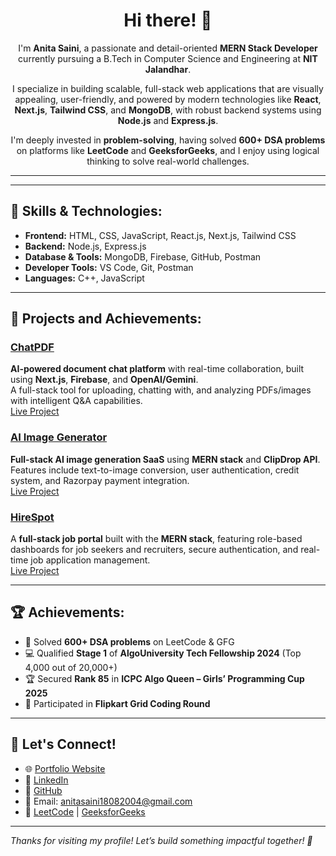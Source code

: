 <h1 align="center">Hi there! 👋</h1>
<p align="center">
I'm <strong>Anita Saini</strong>, a passionate and detail-oriented <strong>MERN Stack Developer</strong> currently pursuing a B.Tech in Computer Science and Engineering at <strong>NIT Jalandhar</strong>.
</p>
<p align="center">
I specialize in building scalable, full-stack web applications that are visually appealing, user-friendly, and powered by modern technologies like <strong>React</strong>, <strong>Next.js</strong>, <strong>Tailwind CSS</strong>, and <strong>MongoDB</strong>, with robust backend systems using <strong>Node.js</strong> and <strong>Express.js</strong>.
</p>
<p align="center">
I'm deeply invested in <strong>problem-solving</strong>, having solved <strong>600+ DSA problems</strong> on platforms like <strong>LeetCode</strong> and <strong>GeeksforGeeks</strong>, and I enjoy using logical thinking to solve real-world challenges.
</p>
<hr>

---

## 🔧 Skills & Technologies:

- **Frontend:** HTML, CSS, JavaScript, React.js, Next.js, Tailwind CSS  
- **Backend:** Node.js, Express.js  
- **Database & Tools:** MongoDB, Firebase, GitHub, Postman  
- **Developer Tools:** VS Code, Git, Postman  
- **Languages:** C++, JavaScript 

---

## 🧠 Projects and Achievements:

### [ChatPDF](https://chatpdf-seven-weld.vercel.app/)  
**AI-powered document chat platform** with real-time collaboration, built using **Next.js**, **Firebase**, and **OpenAI/Gemini**.  
A full-stack tool for uploading, chatting with, and analyzing PDFs/images with intelligent Q&A capabilities.   
[Live Project](https://chatpdf-seven-weld.vercel.app/)

### [AI Image Generator](https://client-eight-topaz.vercel.app/)  
**Full-stack AI image generation SaaS** using **MERN stack** and **ClipDrop API**.  
Features include text-to-image conversion, user authentication, credit system, and Razorpay payment integration.  
[Live Project](https://client-eight-topaz.vercel.app/)

### [HireSpot](https://job-linker-xoes.onrender.com/)  
A **full-stack job portal** built with the **MERN stack**, featuring role-based dashboards for job seekers and recruiters, secure authentication, and real-time job application management.  
[Live Project](https://job-linker-xoes.onrender.com/)

---

## 🏆 Achievements:

- 🌟 Solved **600+ DSA problems** on LeetCode & GFG  
- 💻 Qualified **Stage 1** of **AlgoUniversity Tech Fellowship 2024** (Top 4,000 out of 20,000+)  
- 🏆 Secured **Rank 85** in **ICPC Algo Queen – Girls’ Programming Cup 2025**  
- 🛒 Participated in **Flipkart Grid Coding Round**

---

## 🔗 Let's Connect!

- 🌐 [Portfolio Website](https://anitaportfolio-three.vercel.app/)
- 💼 [LinkedIn](https://www.linkedin.com/in/anita-saini-76883629a)
- 📂 [GitHub](https://github.com/anitavishanolia?tab=repositories)
- 📧 Email: [anitasaini18082004@gmail.com](mailto:anitasaini18082004@gmail.com)
- 🧠 [LeetCode](https://leetcode.com/u/anitasaini/) | [GeeksforGeeks](https://www.geeksforgeeks.org/user/anitasainihdmf/)

---

_Thanks for visiting my profile! Let’s build something impactful together! 🚀_


